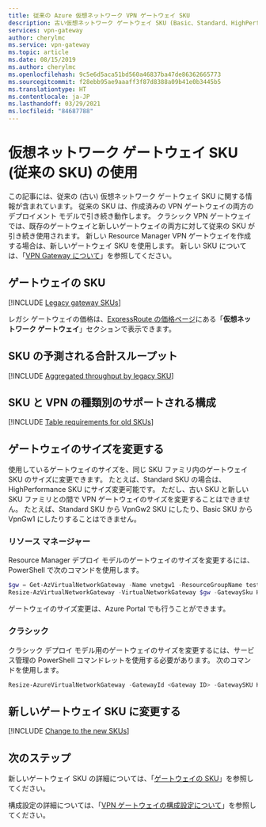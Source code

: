 ```yaml
---
title: 従来の Azure 仮想ネットワーク VPN ゲートウェイ SKU
description: 古い仮想ネットワーク ゲートウェイ SKU (Basic、Standard、HighPerformance) を使用する方法。
services: vpn-gateway
author: cherylmc
ms.service: vpn-gateway
ms.topic: article
ms.date: 08/15/2019
ms.author: cherylmc
ms.openlocfilehash: 9c5e6d5aca51bd560a46837ba47de86362665773
ms.sourcegitcommit: f28ebb95ae9aaaff3f87d8388a09b41e0b3445b5
ms.translationtype: HT
ms.contentlocale: ja-JP
ms.lasthandoff: 03/29/2021
ms.locfileid: "84687788"
---
```

# <a name="working-with-virtual-network-gateway-skus-legacy-skus"></a>仮想ネットワーク ゲートウェイ SKU (従来の SKU) の使用

この記事には、従来の (古い) 仮想ネットワーク ゲートウェイ SKU に関する情報が含まれています。 従来の SKU は、作成済みの VPN ゲートウェイの両方のデプロイメント モデルで引き続き動作します。 クラシック VPN ゲートウェイでは、既存のゲートウェイと新しいゲートウェイの両方に対して従来の SKU が引き続き使用されます。 新しい Resource Manager VPN ゲートウェイを作成する場合は、新しいゲートウェイ SKU を使用します。 新しい SKU については、「[VPN Gateway について](vpn-gateway-about-vpngateways.md)」を参照してください。

## <a name="gateway-skus"></a><a name="gwsku"></a>ゲートウェイの SKU

[!INCLUDE [Legacy gateway SKUs](../../includes/vpn-gateway-gwsku-legacy-include.md)]

レガシ ゲートウェイの価格は、[ExpressRoute の価格ページ](https://azure.microsoft.com/pricing/details/expressroute)にある「**仮想ネットワーク ゲートウェイ**」セクションで表示できます。

## <a name="estimated-aggregate-throughput-by-sku"></a><a name="agg"></a>SKU の予測される合計スループット

[!INCLUDE [Aggregated throughput by legacy SKU](../../includes/vpn-gateway-table-gwtype-legacy-aggtput-include.md)]

## <a name="supported-configurations-by-sku-and-vpn-type"></a><a name="config"></a>SKU と VPN の種類別のサポートされる構成

[!INCLUDE [Table requirements for old SKUs](../../includes/vpn-gateway-table-requirements-legacy-sku-include.md)]

## <a name="resize-a-gateway"></a><a name="resize"></a>ゲートウェイのサイズを変更する

使用しているゲートウェイのサイズを、同じ SKU ファミリ内のゲートウェイ SKU のサイズに変更できます。 たとえば、Standard SKU の場合は、HighPerformance SKU にサイズ変更可能です。 ただし、古い SKU と新しい SKU ファミリとの間で VPN ゲートウェイのサイズを変更することはできません。 たとえば、Standard SKU から VpnGw2 SKU にしたり、Basic SKU から VpnGw1 にしたりすることはできません。

### <a name="resource-manager"></a>リソース マネージャー

Resource Manager デプロイ モデルのゲートウェイのサイズを変更するには、PowerShell で次のコマンドを使用します。

```powershell
$gw = Get-AzVirtualNetworkGateway -Name vnetgw1 -ResourceGroupName testrg
Resize-AzVirtualNetworkGateway -VirtualNetworkGateway $gw -GatewaySku HighPerformance
```

ゲートウェイのサイズ変更は、Azure Portal でも行うことができます。

### <a name="classic"></a><a name="classicresize"></a>クラシック

クラシック デプロイ モデル用のゲートウェイのサイズを変更するには、サービス管理の PowerShell コマンドレットを使用する必要があります。 次のコマンドを使用します。

```powershell
Resize-AzureVirtualNetworkGateway -GatewayId <Gateway ID> -GatewaySKU HighPerformance
```

## <a name="change-to-the-new-gateway-skus"></a><a name="change"></a>新しいゲートウェイ SKU に変更する

[!INCLUDE [Change to the new SKUs](../../includes/vpn-gateway-gwsku-change-legacy-sku-include.md)]

## <a name="next-steps"></a>次のステップ

新しいゲートウェイ SKU の詳細については、「[ゲートウェイの SKU](vpn-gateway-about-vpngateways.md#gwsku)」を参照してください。

構成設定の詳細については、「[VPN ゲートウェイの構成設定について](vpn-gateway-about-vpn-gateway-settings.md)」を参照してください。
